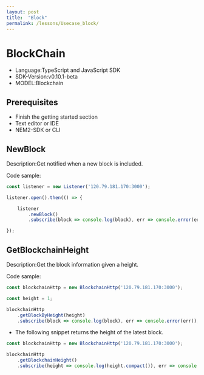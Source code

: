 ```yaml
---
layout: post
title:  "Block"
permalink: /lessons/Usecase_block/
---
```


# BlockChain

- Language:TypeScript and JavaScript SDK 
- SDK-Version:v0.10.1-beta 
- MODEL:Blockchain

## Prerequisites
- Finish the getting started section
- Text editor or IDE
- NEM2-SDK or CLI


## NewBlock

Description:Get notified when a new block is included.

Code sample: 

```javascript
const listener = new Listener('120.79.181.170:3000');

listener.open().then(() => {

    listener
        .newBlock()
        .subscribe(block => console.log(block), err => console.error(err));

});
```


## GetBlockchainHeight
Description:Get the block information given a height.


Code sample: 


```javascript
const blockchainHttp = new BlockchainHttp('120.79.181.170:3000');

const height = 1;

blockchainHttp
    .getBlockByHeight(height)
    .subscribe(block => console.log(block), err => console.error(err));
``` 
    
    
- The following snippet returns the height of the latest block.

```javascript
const blockchainHttp = new BlockchainHttp('120.79.181.170:3000');

blockchainHttp
    .getBlockchainHeight()
    .subscribe(height => console.log(height.compact()), err => console.error(err));
```
